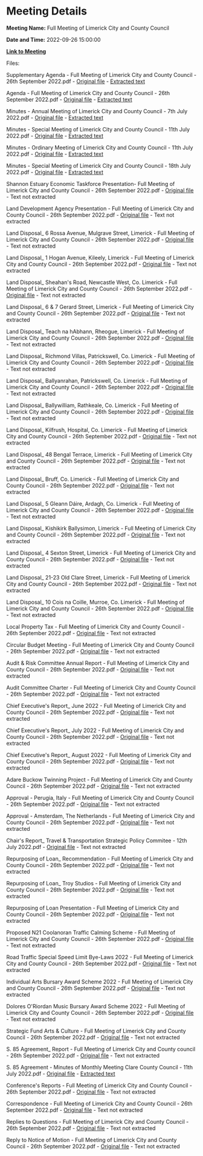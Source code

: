 # Meeting Details

**Meeting Name:** Full Meeting of Limerick City and County Council

**Date and Time:** 2022-09-26 15:00:00

**[Link to Meeting](https://www.limerick.ie/council/whats-on/full-meeting-limerick-city-and-county-council-51)**

Files: 

Supplementary Agenda - Full Meeting of Limerick City and County Council - 26th September 2022.pdf - [Original file](https://www.limerick.ie/sites/default/files/media/documents/2022-09/Supplementary%20Item%20-%20September%20Council%20Meeting.pdf) - [Extracted text](./Supplementary%20Agenda%20-%20Full%20Meeting%20of%20Limerick%20City%20and%20County%20Council%20-%2026th%20September%202022.md)

Agenda - Full Meeting of Limerick City and County Council - 26th September 2022.pdf - [Original file](https://www.limerick.ie/sites/default/files/media/documents/2022-09/00%20Agenda%20Council%20Meeting%2026.09.2022.pdf) - [Extracted text](./Agenda%20-%20Full%20Meeting%20of%20Limerick%20City%20and%20County%20Council%20-%2026th%20September%202022.md)

Minutes - Annual Meeting of Limerick City and County Council - 7th July 2022.pdf - [Original file](https://www.limerick.ie/sites/default/files/media/documents/2022-09/01%20%28a%29%20Minutes%20Annual%20Meeting%2007.07.2022.pdf) - [Extracted text](./Minutes%20-%20Annual%20Meeting%20of%20Limerick%20City%20and%20County%20Council%20-%207th%20July%202022.md)

Minutes - Special Meeting of Limerick City and County Council - 11th July 2022.pdf - [Original file](https://www.limerick.ie/sites/default/files/media/documents/2022-09/01%20%28b%29%20Minutes%20Special%20Council%20Meeting%2011.07.2022.pdf) - [Extracted text](./Minutes%20-%20Special%20Meeting%20of%20Limerick%20City%20and%20County%20Council%20-%2011th%20July%202022.md)

Minutes - Ordinary Meeting of Limerick City and County Council - 11th July 2022.pdf - [Original file](https://www.limerick.ie/sites/default/files/media/documents/2022-09/01%20%28c%29%20Minutes%20Ordinary%20Meeting%2011.07.2022.pdf) - [Extracted text](./Minutes%20-%20Ordinary%20Meeting%20of%20Limerick%20City%20and%20County%20Council%20-%2011th%20July%202022.md)

Minutes - Special Meeting of Limerick City and County Council - 18th July 2022.pdf - [Original file](https://www.limerick.ie/sites/default/files/media/documents/2022-09/01%20%28d%29%20Minutes%20Special%20Meeting%2018.07.2022.pdf) - [Extracted text](./Minutes%20-%20Special%20Meeting%20of%20Limerick%20City%20and%20County%20Council%20-%2018th%20July%202022.md)

Shannon Estuary Economic Taskforce Presentation- Full Meeting of Limerick City and County Council - 26th September 2022.pdf - [Original file](https://www.limerick.ie/sites/default/files/media/documents/2022-09/Shannon-Estuary-Economic-Taskforce-Presentation.pdf) - Text not extracted

Land Development Agency Presentation - Full Meeting of Limerick City and County Council - 26th September 2022.pdf - [Original file](https://www.limerick.ie/sites/default/files/media/documents/2022-10/Land%20Development%20Agency%20-%20Presentation.pdf) - Text not extracted

Land Disposal_ 6 Rossa Avenue, Mulgrave Street, Limerick - Full Meeting of Limerick City and County Council - 26th September 2022.pdf - [Original file](https://www.limerick.ie/sites/default/files/media/documents/2022-09/05%20%28a%29%20Disposal%206%20Rossa%20Avenue%2C%20Mulgrave%20Street.pdf) - Text not extracted

Land Disposal_ 1 Hogan Avenue, Kileely, Limerick - Full Meeting of Limerick City and County Council - 26th September 2022.pdf - [Original file](https://www.limerick.ie/sites/default/files/media/documents/2022-09/05%20%28b%29%20Disposal%201%20Hogan%20Avenue%2C%20Kileely.pdf) - Text not extracted

Land Disposal_ Sheahan's Road, Newcastle West, Co. Limerick - Full Meeting of Limerick City and County Council - 26th September 2022.pdf - [Original file](https://www.limerick.ie/sites/default/files/media/documents/2022-09/05%20%28c%29%20Disposal%20Sheahan%27s%20Road%2C%20NCW.pdf) - Text not extracted

Land Disposal_ 6 & 7 Gerard Street, Limerick - Full Meeting of Limerick City and County Council - 26th September 2022.pdf - [Original file](https://www.limerick.ie/sites/default/files/media/documents/2022-09/05%20%28d%29%20Disposal%206%20%26%207%20Gerard%20Street%2C%20Limerick.pdf) - Text not extracted

Land Disposal_ Teach na hAbhann, Rheogue, Limerick - Full Meeting of Limerick City and County Council - 26th September 2022.pdf - [Original file](https://www.limerick.ie/sites/default/files/media/documents/2022-09/05%20%28e%29%20Disposal%20Teach%20na%20hAbhann%2C%20Rheogue.pdf) - Text not extracted

Land Disposal_ Richmond Villas, Patrickswell, Co. Limerick - Full Meeting of Limerick City and County Council - 26th September 2022.pdf - [Original file](https://www.limerick.ie/sites/default/files/media/documents/2022-09/05%20%28f%29%20Disposal%20Richmond%20Villas%2C%20Patrickswell.pdf) - Text not extracted

Land Disposal_ Ballyanrahan, Patrickswell, Co. Limerick - Full Meeting of Limerick City and County Council - 26th September 2022.pdf - [Original file](https://www.limerick.ie/sites/default/files/media/documents/2022-09/05%20%28g%29%20Disposal%20Ballyanrahan%2C%20Patrickswell.pdf) - Text not extracted

Land Disposal_ Ballywilliam, Rathkeale, Co. Limerick - Full Meeting of Limerick City and County Council - 26th September 2022.pdf - [Original file](https://www.limerick.ie/sites/default/files/media/documents/2022-09/05%20%28h%29%20Disposal%20Ballywilliam%2C%20Rathkeale.pdf) - Text not extracted

Land Disposal_ Kilfrush, Hospital, Co. Limerick - Full Meeting of Limerick City and County Council - 26th September 2022.pdf - [Original file](https://www.limerick.ie/sites/default/files/media/documents/2022-09/05%20%28i%29%20Disposal%20Kilfrush%2C%20Hospital.pdf) - Text not extracted

Land Disposal_ 48 Bengal Terrace, Limerick - Full Meeting of Limerick City and County Council - 26th September 2022.pdf - [Original file](https://www.limerick.ie/sites/default/files/media/documents/2022-09/05%20%28j%29%20Disposal%2048%20Bengal%20Terrace%2C%20Limerick.pdf) - Text not extracted

Land Disposal_ Bruff, Co. Limerick - Full Meeting of Limerick City and County Council - 26th September 2022.pdf - [Original file](https://www.limerick.ie/sites/default/files/media/documents/2022-09/05%20%28k%29%20Disposal%20Bruff.pdf) - Text not extracted

Land Disposal_ 5 Gleann Dáire, Ardagh, Co. Limerick - Full Meeting of Limerick City and County Council - 26th September 2022.pdf - [Original file](https://www.limerick.ie/sites/default/files/media/documents/2022-09/05%20%28l%29%20Disposal%205%20Gleann%20D%C3%A1ire%2C%20Ardagh.pdf) - Text not extracted

Land Disposal_ Kishikirk Ballysimon, Limerick - Full Meeting of Limerick City and County Council - 26th September 2022.pdf - [Original file](https://www.limerick.ie/sites/default/files/media/documents/2022-09/05%20%28m%29%20Disposal%20Kishikirk%20Ballysimon.pdf) - Text not extracted

Land Disposal_ 4 Sexton Street, Limerick - Full Meeting of Limerick City and County Council - 26th September 2022.pdf - [Original file](https://www.limerick.ie/sites/default/files/media/documents/2022-09/05%20%28n%29%20Disposal%204%20Sexton%20St.%2C%20Limerick.pdf) - Text not extracted

Land Disposal_ 21-23 Old Clare Street, Limerick - Full Meeting of Limerick City and County Council - 26th September 2022.pdf - [Original file](https://www.limerick.ie/sites/default/files/media/documents/2022-09/05%20%28o%29%20Disposal%2021%2023%20Old%20Clare%20St%20Limerick.pdf) - Text not extracted

Land Disposal_ 10 Cois na Coille, Murroe, Co. Limerick - Full Meeting of Limerick City and County Council - 26th September 2022.pdf - [Original file](https://www.limerick.ie/sites/default/files/media/documents/2022-09/05%20%28p%29%20Disposal%2010%20Cois%20na%20Coille%20Murroe.pdf) - Text not extracted

Local Property Tax - Full Meeting of Limerick City and County Council - 26th September 2022.pdf - [Original file](https://www.limerick.ie/sites/default/files/media/documents/2022-09/06%20%28a%29%20Local%20Property%20Tax.pdf) - Text not extracted

Circular Budget Meeting - Full Meeting of Limerick City and County Council - 26th September 2022.pdf - [Original file](https://www.limerick.ie/sites/default/files/media/documents/2022-09/06%20%28b%29%20Circular%20Budget%20Meeting.pdf) - Text not extracted

Audit & Risk Committee Annual Report - Full Meeting of Limerick City and County Council - 26th September 2022.pdf - [Original file](https://www.limerick.ie/sites/default/files/media/documents/2022-09/06%20%28d%29%20%28i%29%20Audit%20%26%20Risk%20Committee%20Annual%20Report.pdf) - Text not extracted

Audit Committee Charter - Full Meeting of Limerick City and County Council - 26th September 2022.pdf - [Original file](https://www.limerick.ie/sites/default/files/media/documents/2022-09/06%20%28d%29%20%28ii%29%20Audit%20Committee%20Charter.pdf) - Text not extracted

Chief Executive's Report_ June 2022 - Full Meeting of Limerick City and County Council - 26th September 2022.pdf - [Original file](https://www.limerick.ie/sites/default/files/media/documents/2022-09/06%20%28e%29%20%28i%29%20Chief%20Executive%27s%20Report%20June%202022.pdf) - Text not extracted

Chief Executive's Report_ July 2022 - Full Meeting of Limerick City and County Council - 26th September 2022.pdf - [Original file](https://www.limerick.ie/sites/default/files/media/documents/2022-09/06%20%28e%29%20%28ii%29%20Chief%20Executive%27s%20Report%20July%202022.pdf) - Text not extracted

Chief Executive's Report_ August 2022 - Full Meeting of Limerick City and County Council - 26th September 2022.pdf - [Original file](https://www.limerick.ie/sites/default/files/media/documents/2022-09/06%20%28e%29%20%28iii%29%20Chief%20Executive%27s%20Report%20August%202022.pdf) - Text not extracted

Adare Buckow Twinning Project - Full Meeting of Limerick City and County Council - 26th September 2022.pdf - [Original file](https://www.limerick.ie/sites/default/files/media/documents/2022-09/06%20%28f%29%20Adare%20Buckow%20Twinning%20Project.pdf) - Text not extracted

Approval - Perugia, Italy - Full Meeting of Limerick City and County Council - 26th September 2022.pdf - [Original file](https://www.limerick.ie/sites/default/files/media/documents/2022-09/06%20%28g%29%20%28i%29%20Approval%20-%20Perugia%2C%20Italy.pdf) - Text not extracted

Approval - Amsterdam, The Netherlands - Full Meeting of Limerick City and County Council - 26th September 2022.pdf - [Original file](https://www.limerick.ie/sites/default/files/media/documents/2022-09/06%20%28g%29%20%28ii%29%20Approval%20-%20Amsterdam%2C%20The%20Netherlands.pdf) - Text not extracted

Chair's Report_ Travel & Transportation Strategic Policy Commitee - 12th July 2022.pdf - [Original file](https://www.limerick.ie/sites/default/files/media/documents/2022-09/06%20%28h%29%20%28i%29%20Chair%27s%20Report%20T%26T%20SPC.pdf) - Text not extracted

Repurposing of Loan_ Recommendation - Full Meeting of Limerick City and County Council - 26th September 2022.pdf - [Original file](https://www.limerick.ie/sites/default/files/media/documents/2022-09/07%20%28i%29%20Repurposing%20of%20Loan%20-%20Recommendation.pdf) - Text not extracted

Repurposing of Loan_ Troy Studios - Full Meeting of Limerick City and County Council - 26th September 2022.pdf - [Original file](https://www.limerick.ie/sites/default/files/media/documents/2022-09/07%20%28ii%29%20Repurposing%20of%20Loan%20-%20Troy%20Studios.pdf) - Text not extracted

Repurposing of Loan Presentation - Full Meeting of Limerick City and County Council - 26th September 2022.pdf - [Original file](https://www.limerick.ie/sites/default/files/media/documents/2022-09/Repurosing-of-Loan-Presentation.pdf) - Text not extracted

Proposed N21 Coolanoran Traffic Calming Scheme - Full Meeting of Limerick City and County Council - 26th September 2022.pdf - [Original file](https://www.limerick.ie/sites/default/files/media/documents/2022-09/08%20%28a%29%20Proposed%20N21%20Coolanoran%20Traffic%20Calming%20Scheme.pdf) - Text not extracted

Road Traffic Special Speed Limit Bye-Laws 2022 - Full Meeting of Limerick City and County Council - 26th September 2022.pdf - [Original file](https://www.limerick.ie/sites/default/files/media/documents/2022-09/08%20%28b%29%20Road%20Traffic%20Special%20Speed%20Limit%20Bye-Laws%202022.pdf) - Text not extracted

Individual Arts Bursary Award Scheme 2022 - Full Meeting of Limerick City and County Council - 26th September 2022.pdf - [Original file](https://www.limerick.ie/sites/default/files/media/documents/2022-09/09%20%28a%29%20Individual%20Arts%20Bursary%20Award%20Scheme%202022.pdf) - Text not extracted

Dolores O'Riordan Music Bursary Award Scheme 2022 - Full Meeting of Limerick City and County Council - 26th September 2022.pdf - [Original file](https://www.limerick.ie/sites/default/files/media/documents/2022-09/09%20%28b%29%20Dolores%20O%27Riordan%20Music%20Bursary%20Award%20Scheme%202022.pdf) - Text not extracted

Strategic Fund Arts & Culture - Full Meeting of Limerick City and County Council - 26th September 2022.pdf - [Original file](https://www.limerick.ie/sites/default/files/media/documents/2022-09/09%20%28c%29%20Strategic%20Fund%20Arts%20%26%20Culture.pdf) - Text not extracted

S. 85 Agreement_ Report - Full Meeting of Limerick City and County council - 26th September 2022.pdf - [Original file](https://www.limerick.ie/sites/default/files/media/documents/2022-09/10%20%28i%29%20S.%2085%20Agreement%20-%20Report.pdf) - Text not extracted

S. 85 Agreement - Minutes of Monthly Meeting Clare County Council - 11th July 2022.pdf - [Original file](https://www.limerick.ie/sites/default/files/media/documents/2022-09/10%20%28ii%29%20S.%2085%20Agreement%20-%20Minutes%20Mtg%20Clare%20Co%20Co.pdf) - [Extracted text](./S.%2085%20Agreement%20-%20Minutes%20of%20Monthly%20Meeting%20Clare%20County%20Council%20-%2011th%20July%202022.md)

Conference's Reports - Full Meeting of Limerick City and County Council - 26th September 2022.pdf - [Original file](https://www.limerick.ie/sites/default/files/media/documents/2022-09/11%20%28b%29%20Conferences%20reports.pdf) - Text not extracted

Correspondence - Full Meeting of Limerick City and County Council - 26th September 2022.pdf - [Original file](https://www.limerick.ie/sites/default/files/media/documents/2022-09/24%20Correspondence.pdf) - Text not extracted

Replies to Questions - Full Meeting of Limerick City and County Council - 26th September 2022.pdf - [Original file](https://www.limerick.ie/sites/default/files/media/documents/2022-09/Replies%20to%20Questions%20-%20September%20Council%20Meeting.pdf) - Text not extracted

Reply to Notice of Motion - Full Meeting of Limerick City and County Council - 26th September 2022.pdf - [Original file](https://www.limerick.ie/sites/default/files/media/documents/2022-09/Reply%20to%20Notice%20of%20Motion.pdf) - Text not extracted

